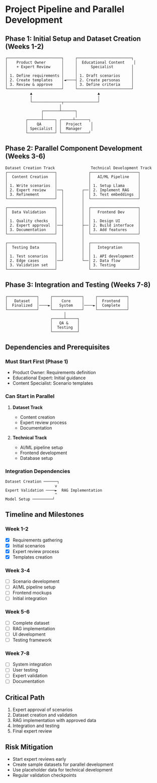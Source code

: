 # Project Pipeline and Parallel Development

## Phase 1: Initial Setup and Dataset Creation (Weeks 1-2)
```
┌────────────────────────┐     ┌────────────────────────┐
│    Product Owner       │     │  Educational Content    │
│    + Expert Review     │     │      Specialist        │
│                        │     │                        │
│ 1. Define requirements │     │ 1. Draft scenarios     │
│ 2. Create templates    │◄────┤ 2. Create personas     │
│ 3. Review & approve    │     │ 3. Define criteria     │
└────────────────────────┘     └────────────────────────┘
           ▲                             ▲
           │                             │
           └─────────────┬───────────────┘
                        │
                ┌───────┴──────┐
                │              │
         ┌──────┴─────┐ ┌─────┴──────┐
         │    QA      │ │  Project    │
         │ Specialist │ │  Manager    │
         └────────────┘ └────────────┘
```

## Phase 2: Parallel Component Development (Weeks 3-6)
```
Dataset Creation Track                Technical Development Track
┌─────────────────────┐              ┌─────────────────────┐
│  Content Creation   │              │   AI/ML Pipeline    │
│                     │              │                     │
│ 1. Write scenarios  │              │ 1. Setup Llama      │
│ 2. Expert review    │──┐        ┌──│ 2. Implement RAG    │
│ 3. Refinement       │  │        │  │ 3. Test embeddings  │
└─────────────────────┘  │        │  └─────────────────────┘
                         │        │
┌─────────────────────┐  │        │  ┌─────────────────────┐
│  Data Validation    │  │        │  │   Frontend Dev      │
│                     │  │        │  │                     │
│ 1. Quality checks   │  │        │  │ 1. Design UI        │
│ 2. Expert approval  │──┤        ├──│ 2. Build interface  │
│ 3. Documentation    │  │        │  │ 3. Add features     │
└─────────────────────┘  │        │  └─────────────────────┘
                         │        │
┌─────────────────────┐  │        │  ┌─────────────────────┐
│  Testing Data       │  │        │  │   Integration       │
│                     │  │        │  │                     │
│ 1. Test scenarios   │  │        │  │ 1. API development  │
│ 2. Edge cases       │──┘        └──│ 2. Data flow        │
│ 3. Validation set   │              │ 3. Testing          │
└─────────────────────┘              └─────────────────────┘
```

## Phase 3: Integration and Testing (Weeks 7-8)
```
┌─────────────┐     ┌─────────────┐     ┌─────────────┐
│   Dataset   │     │    Core     │     │  Frontend   │
│  Finalized  │────►│   System    │────►│  Complete   │
└─────────────┘     └─────────────┘     └─────────────┘
                          │
                    ┌─────┴─────┐
                    │   QA &    │
                    │  Testing  │
                    └───────────┘
```

## Dependencies and Prerequisites

### Must Start First (Phase 1)
- Product Owner: Requirements definition
- Educational Expert: Initial guidance
- Content Specialist: Scenario templates

### Can Start in Parallel
1. **Dataset Track**
   - Content creation
   - Expert review process
   - Documentation
   
2. **Technical Track**
   - AI/ML pipeline setup
   - Frontend development
   - Database setup

### Integration Dependencies
```
Dataset Creation ──────┐
                      v
Expert Validation ────►  RAG Implementation
                      ^
Model Setup ─────────┘
```

## Timeline and Milestones

### Week 1-2
- [x] Requirements gathering
- [x] Initial scenarios
- [x] Expert review process
- [x] Templates creation

### Week 3-4
- [ ] Scenario development
- [ ] AI/ML pipeline setup
- [ ] Frontend mockups
- [ ] Initial integration

### Week 5-6
- [ ] Complete dataset
- [ ] RAG implementation
- [ ] UI development
- [ ] Testing framework

### Week 7-8
- [ ] System integration
- [ ] User testing
- [ ] Expert validation
- [ ] Documentation

## Critical Path
1. Expert approval of scenarios
2. Dataset creation and validation
3. RAG implementation with approved data
4. Integration and testing
5. Final expert review

## Risk Mitigation
- Start expert reviews early
- Create sample datasets for parallel development
- Use placeholder data for technical development
- Regular validation checkpoints 